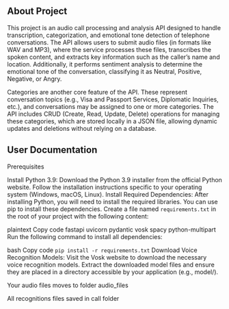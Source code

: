 ## About Project

This project is an audio call processing and analysis API designed to handle transcription, categorization, and emotional tone detection of telephone conversations. The API allows users to submit audio files (in formats like WAV and MP3), where the service processes these files, transcribes the spoken content, and extracts key information such as the caller’s name and location. Additionally, it performs sentiment analysis to determine the emotional tone of the conversation, classifying it as Neutral, Positive, Negative, or Angry.

Categories are another core feature of the API. These represent conversation topics (e.g., Visa and Passport Services, Diplomatic Inquiries, etc.), and conversations may be assigned to one or more categories. The API includes CRUD (Create, Read, Update, Delete) operations for managing these categories, which are stored locally in a JSON file, allowing dynamic updates and deletions without relying on a database.


## User Documentation

Prerequisites

Install Python 3.9:
Download the Python 3.9 installer from the official Python website.
Follow the installation instructions specific to your operating system (Windows, macOS, Linux).
Install Required Dependencies: After installing Python, you will need to install the required libraries. You can use pip to install these dependencies.
Create a file named ```requirements.txt``` in the root of your project with the following content:


plaintext
Copy code
fastapi
uvicorn
pydantic
vosk
spacy
python-multipart
Run the following command to install all dependencies:

bash
Copy code
```pip install -r requirements.txt```
Download Voice Recognition Models:
Visit the Vosk website to download the necessary voice recognition models.
Extract the downloaded model files and ensure they are placed in a directory accessible by your application (e.g., model/).

Your audio files moves to folder audio_files

All recognitions files saved in call folder